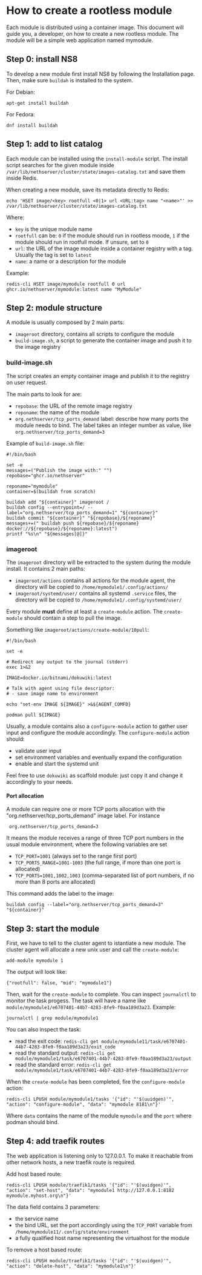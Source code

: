 # How to create a rootless module

Each module is distributed using a container image.
This document will guide you, a developer, on how to create a new rootless module.
The module will be a simple web application named mymodule.

## Step 0: install NS8

To develop a new module first install NS8 by following the Installation page.
Then, make sure `buildah` is installed to the system.

For Debian:
```
apt-get install buildah
```

For Fedora:
```
dnf install buildah
```

## Step 1: add to list catalog

Each module can be installed using the `install-module` script.
The install script searches for the given module inside `/var/lib/nethserver/cluster/state/images-catalog.txt` and save them
inside Redis.

When creating a new module, save its metadata directly to Redis:
```
echo 'HSET image/<key> rootfull <0|1> url <URL:tag> name "<name>"' >> /var/lib/nethserver/cluster/state/images-catalog.txt
```
Where:
- `key` is the unique module name
- `rootfull` can be: `0` if the module should run in rootless moode, `1` if the module should run in rootfull mode. If unsure, set to `0`
- `url`: the URL of the image module inside a container registry with a tag. Usually the tag is set to `latest`
- `name`: a name or a description for the module

Example:
```
redis-cli HSET image/mymodule rootfull 0 url ghcr.io/nethserver/mymodule:latest name "MyModule"
```

## Step 2: module structure

A module is usually composed by 2 main parts:
- `imageroot` directory, contains all scripts to configure the module
- `build-image.sh`, a script to generate the container image and push it to the image registry

### build-image.sh

The script creates an empty container image and publish it to the registry on user request.

The main parts to look for are:
- `repobase`: the URL of the remote image registry
- `reponame`: the name of the module
- `org.nethserver/tcp_ports_demand` label: describe how many ports the module needs to bind. The label takes an integer number as value, like `org.nethserver/tcp_ports_demand=3`

Example of `build-image.sh` file:
```
#!/bin/bash

set -e
messages=("Publish the image with:" "")
repobase="ghcr.io/nethserver"

reponame="mymodule"
container=$(buildah from scratch)

buildah add "${container}" imageroot /
buildah config --entrypoint=/ --label="org.nethserver/tcp_ports_demand=1" "${container}"
buildah commit "${container}" "${repobase}/${reponame}"
messages+=(" buildah push ${repobase}/${reponame} docker://${repobase}/${reponame}:latest")
printf "%s\n" "${messages[@]}"
```

### imageroot

The `imageroot` directory will be extracted to the system during the module install.
It contains 2 main paths:

- `imageroot/actions` contains all actions for the module agent, the directory will be copied to `/home/mymodule1/.config/actions/`
- `imageroot/systemd/user/` contains all systemd `.service` files, the directory will be copied to `/home/mymodule1/.config/systemd/user/`

Every module **must** define at least a `create-module` action.
The `create-module` should contain a step to pull the image.

Something like `imageroot/actions/create-module/10pull`:
```
#!/bin/bash

set -e

# Redirect any output to the journal (stderr)
exec 1>&2

IMAGE=docker.io/bitnami/dokuwiki:latest

# Talk with agent using file descriptor:
# - save image name to environment

echo "set-env IMAGE ${IMAGE}" >&${AGENT_COMFD}

podman pull ${IMAGE}
```

Usually, a module contains also a `configure-module` action to gather user input and configure the module accordingly.
The `configure-module` action should:

- validate user input
- set environment variables and eventually expand the configuration
- enable and start the systemd unit


Feel free to use `dokuwiki` as scaffold module: just copy it and change it accordingly to your needs.

#### Port allocation

A module can require one or more TCP ports allocation with the
"org.nethserver/tcp_ports_demand" image label. For instance
```
 org.nethserver/tcp_ports_demand=3
```

It means the module receives a range of three TCP port numbers in the
usual module environment, where the following variables are set

- `TCP_PORT=1001` (always set to the range first port)
- `TCP_PORTS_RANGE=1001-1003` (the full range, if more than one port is allocated)
- `TCP_PORTS=1001,1002,1003` (comma-separated list of port numbers, if no more than 8 ports are allocated)

This command adds the label to the image:
```
buildah config --label="org.nethserver/tcp_ports_demand=3" "${container}"
```

## Step 3: start the module

First, we have to tell to the cluster agent to istantiate a new module. The cluster agent will
allocate a new unix user and call the `create-module`:
```
add-module mymodule 1
```

The output will look like:
```
{"rootfull": false, "mid": "mymodule1"}
```

Then, wait for the `create-module` to complete. You can inspect `journalctl` to monitor the task progess.
The task will have a name like `module/mymodule1/e6707401-44b7-4283-8fe9-f0aa189d3a23`.
Example:
```
journalctl | grep module/mymodule1
```

You can also inspect the task:
- read the exit code: `redis-cli get module/mymodule11/task/e6707401-44b7-4283-8fe9-f0aa189d3a23/exit_code`
- read the standard output: `redis-cli get module/mymodule1/task/e6707401-44b7-4283-8fe9-f0aa189d3a23/output`
- read the standard error: `redis-cli get module/mymodule1/task/e6707401-44b7-4283-8fe9-f0aa189d3a23/error`


When the `create-module` has been completed, fire the `configure-module` action:
```
redis-cli LPUSH module/mymodule1/tasks '{"id": "'$(uuidgen)'", "action": "configure-module", "data": "mymodule 8181\n"}'
```

Where `data` contains the name of the module `mymodule` and the `port` where podman should bind.


## Step 4: add traefik routes

The web application is listening only to 127.0.0.1. To make it reachable from other network hosts,
a new traefik route is required.

Add host based route:
```
redis-cli LPUSH module/traefik1/tasks '{"id": "'$(uuidgen)'", "action": "set-host", "data": "mymodule1 http://127.0.0.1:8182 mymodule.myhost.org\n"}'
```

The data field contains 3 parameters:
- the service name
- the bind URL, set the port accordingly using the `TCP_PORT` variable from `/home/mymodule11/.config/state/environment`
- a fully qualified host name representing the virtualhost for the module


To remove a host based route:
```
redis-cli LPUSH module/traefik1/tasks '{"id": "'$(uuidgen)'", "action": "delete-host", "data": "mymodule1\n"}'
```
